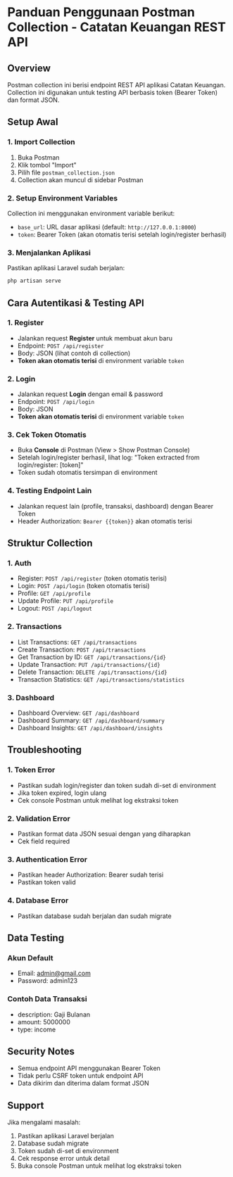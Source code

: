 # Panduan Penggunaan Postman Collection - Catatan Keuangan REST API

## Overview
Postman collection ini berisi endpoint REST API aplikasi Catatan Keuangan. Collection ini digunakan untuk testing API berbasis token (Bearer Token) dan format JSON.

## Setup Awal

### 1. Import Collection
1. Buka Postman
2. Klik tombol "Import"
3. Pilih file `postman_collection.json`
4. Collection akan muncul di sidebar Postman

### 2. Setup Environment Variables
Collection ini menggunakan environment variable berikut:

- `base_url`: URL dasar aplikasi (default: `http://127.0.0.1:8000`)
- `token`: Bearer Token (akan otomatis terisi setelah login/register berhasil)

### 3. Menjalankan Aplikasi
Pastikan aplikasi Laravel sudah berjalan:
```bash
php artisan serve
```

## Cara Autentikasi & Testing API

### 1. Register
- Jalankan request **Register** untuk membuat akun baru
- Endpoint: `POST /api/register`
- Body: JSON (lihat contoh di collection)
- **Token akan otomatis terisi** di environment variable `token`

### 2. Login
- Jalankan request **Login** dengan email & password
- Endpoint: `POST /api/login`
- Body: JSON
- **Token akan otomatis terisi** di environment variable `token`

### 3. Cek Token Otomatis
- Buka **Console** di Postman (View > Show Postman Console)
- Setelah login/register berhasil, lihat log: "Token extracted from login/register: [token]"
- Token sudah otomatis tersimpan di environment

### 4. Testing Endpoint Lain
- Jalankan request lain (profile, transaksi, dashboard) dengan Bearer Token
- Header Authorization: `Bearer {{token}}` akan otomatis terisi

## Struktur Collection

### 1. Auth
- Register: `POST /api/register` (token otomatis terisi)
- Login: `POST /api/login` (token otomatis terisi)
- Profile: `GET /api/profile`
- Update Profile: `PUT /api/profile`
- Logout: `POST /api/logout`

### 2. Transactions
- List Transactions: `GET /api/transactions`
- Create Transaction: `POST /api/transactions`
- Get Transaction by ID: `GET /api/transactions/{id}`
- Update Transaction: `PUT /api/transactions/{id}`
- Delete Transaction: `DELETE /api/transactions/{id}`
- Transaction Statistics: `GET /api/transactions/statistics`

### 3. Dashboard
- Dashboard Overview: `GET /api/dashboard`
- Dashboard Summary: `GET /api/dashboard/summary`
- Dashboard Insights: `GET /api/dashboard/insights`

## Troubleshooting

### 1. Token Error
- Pastikan sudah login/register dan token sudah di-set di environment
- Jika token expired, login ulang
- Cek console Postman untuk melihat log ekstraksi token

### 2. Validation Error
- Pastikan format data JSON sesuai dengan yang diharapkan
- Cek field required

### 3. Authentication Error
- Pastikan header Authorization: Bearer sudah terisi
- Pastikan token valid

### 4. Database Error
- Pastikan database sudah berjalan dan sudah migrate

## Data Testing

### Akun Default
- Email: admin@gmail.com
- Password: admin123

### Contoh Data Transaksi
- description: Gaji Bulanan
- amount: 5000000
- type: income

## Security Notes
- Semua endpoint API menggunakan Bearer Token
- Tidak perlu CSRF token untuk endpoint API
- Data dikirim dan diterima dalam format JSON

## Support
Jika mengalami masalah:
1. Pastikan aplikasi Laravel berjalan
2. Database sudah migrate
3. Token sudah di-set di environment
4. Cek response error untuk detail
5. Buka console Postman untuk melihat log ekstraksi token 